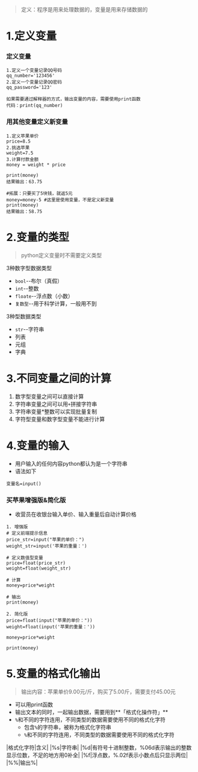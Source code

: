 > 定义：程序是用来处理数据的，变量是用来存储数据的

# 1.定义变量

### 定义变量

```
1.定义一个变量记录QQ号码
qq_number='123456'
2.定义一个变量记录QQ密码
qq_password='123'

如果需要通过解释器的方式，输出变量的内容，需要使用print函数
代码：print(qq_number)
```

### 用其他变量定义新变量

```
1.定义苹果单价
price=8.5
2.挑选苹果
weight=7.5
3.计算付款金额
money = weight * price

print(money)
结果输出：63.75

#拓展：只要买了5块钱，就返5元
money=money-5 #这里是使用变量，不是定义新变量
print(money)
结果输出：58.75
```

# 2.变量的类型

> python定义变量时不需要定义类型

3种数字型数据类型
* `bool`--布尔（真假）
* `int`--整数
* `floate`--浮点数（小数）
* `复数型`--用于科学计算，一般用不到

3种型数据类型
* `str`--字符串
* 列表
* 元组
* 字典

# 3.不同变量之间的计算

1) 数字型变量之间可以直接计算
2) 字符串变量之间可以用`+`拼接字符串
3) 字符串变量*整数可以实现批量复制
4) 字符型变量和数字型变量不能进行计算

# 4.变量的输入

* 用户输入的任何内容python都认为是一个字符串
* 语法如下
```
变量名=input()
```

### 买苹果增强版&简化版

* 收营员在收银台输入单价、输入重量后自动计算价格

```
1. 增强版
# 定义前端提示信息
price_str=input("苹果的单价：")
weight_str=input('苹果的重量：')

# 定义数值型变量
price=float(price_str)
weight=float(weight_str)

# 计算
money=price*weight

# 输出
print(money)

2. 简化版
price=float(input("苹果的单价："))
weight=float(input('苹果的重量：'))

money=price*weight

print(money)
```

# 5.变量的格式化输出

> 输出内容：苹果单价9.00元/斤，购买了5.00斤，需要支付45.00元

* 可以用print函数
* 输出文本的同时，一起输出数据，需要用到**「格式化操作符」**
* `%`和不同的字符连用，不同类型的数据需要使用不同的格式化字符
  * 包含`%`的字符串，被称为格式化字符串
  * `%`和不同的字符连用，不同类型的数据需要使用不同的格式化字符

|格式化字符|含义|
|%s|字符串|
|%d|有符号十进制整数，%06d表示输出的整数显示位数，不足的地方用0补全|
|%f|浮点数，%.02f表示小数点后只显示两位|
|%%|输出%|


